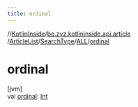 ```yaml
---
title: ordinal
---
```

//[KotlinInside](../../../../../index.html)/[be.zvz.kotlininside.api.article](../../../index.html)
/[ArticleList](../../index.html)/[SearchType](../index.html)/[ALL](index.html)/[ordinal](ordinal.html)

# ordinal

[jvm]\
val [ordinal](ordinal.html): [Int](https://kotlinlang.org/api/latest/jvm/stdlib/kotlin/-int/index.html)




